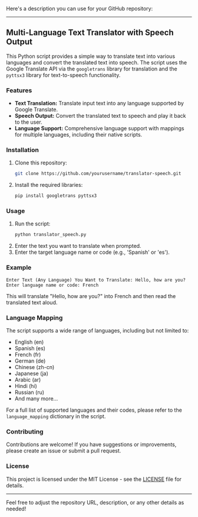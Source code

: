 Here's a description you can use for your GitHub repository:

---

## Multi-Language Text Translator with Speech Output

This Python script provides a simple way to translate text into various languages and convert the translated text into speech. The script uses the Google Translate API via the `googletrans` library for translation and the `pyttsx3` library for text-to-speech functionality.

### Features
- **Text Translation:** Translate input text into any language supported by Google Translate.
- **Speech Output:** Convert the translated text to speech and play it back to the user.
- **Language Support:** Comprehensive language support with mappings for multiple languages, including their native scripts.

### Installation
1. Clone this repository:
   ```bash
   git clone https://github.com/yourusername/translator-speech.git
   ```
2. Install the required libraries:
   ```bash
   pip install googletrans pyttsx3
   ```

### Usage
1. Run the script:
   ```bash
   python translator_speech.py
   ```
2. Enter the text you want to translate when prompted.
3. Enter the target language name or code (e.g., 'Spanish' or 'es').

### Example
```plaintext
Enter Text (Any Language) You Want to Translate: Hello, how are you?
Enter language name or code: French
```
This will translate "Hello, how are you?" into French and then read the translated text aloud.

### Language Mapping
The script supports a wide range of languages, including but not limited to:
- English (en)
- Spanish (es)
- French (fr)
- German (de)
- Chinese (zh-cn)
- Japanese (ja)
- Arabic (ar)
- Hindi (hi)
- Russian (ru)
- And many more...

For a full list of supported languages and their codes, please refer to the `language_mapping` dictionary in the script.

### Contributing
Contributions are welcome! If you have suggestions or improvements, please create an issue or submit a pull request.

### License
This project is licensed under the MIT License - see the [LICENSE](LICENSE) file for details.

---

Feel free to adjust the repository URL, description, or any other details as needed!
